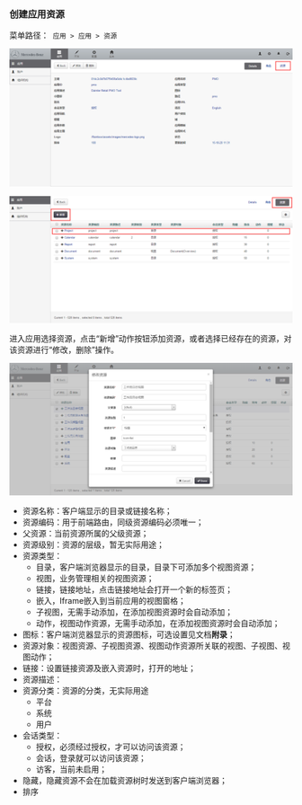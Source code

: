 ### 创建应用资源

菜单路径：` 应用 > 应用 > 资源`

![PNG](..\images\application\4.png)

![PNG](..\images\application\5.png)


进入应用选择资源，点击“新增”动作按钮添加资源，或者选择已经存在的资源，对该资源进行“修改，删除”操作。

![PNG](..\images\application\6.png)

- 资源名称：客户端显示的目录或链接名称；
- 资源编码：用于前端路由，同级资源编码必须唯一；
- 父资源：当前资源所属的父级资源；
- 资源级别：资源的层级，暂无实际用途；
- 资源类型：
  - 目录，客户端浏览器显示的目录，目录下可添加多个视图资源；
  - 视图，业务管理相关的视图资源；
  - 链接，链接地址，点击链接地址会打开一个新的标签页；
  - 嵌入，Iframe嵌入到当前应用的视图窗格；
  - 子视图，无需手动添加，在添加视图资源时会自动添加；
  - 动作，视图动作资源，无需手动添加，在添加视图资源时会自动添加；
- 图标：客户端浏览器显示的资源图标，可选设置见文档**附录**；
- 资源对象：视图资源、子视图资源、视图动作资源所关联的视图、子视图、视图动作；
- 链接：设置链接资源及嵌入资源时，打开的地址；
- 资源描述：
- 资源分类：资源的分类，无实际用途
  - 平台
  - 系统
  - 用户
- 会话类型：
  - 授权，必须经过授权，才可以访问该资源；
  - 会话，登录就可以访问该资源；
  - 访客，当前未启用；
- 隐藏，隐藏资源不会在加载资源树时发送到客户端浏览器；
- 排序